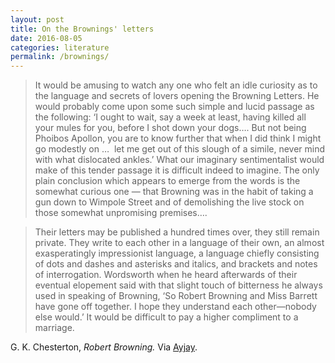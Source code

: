 ```yaml
---
layout: post
title: On the Brownings' letters
date: 2016-08-05
categories: literature
permalink: /brownings/
---
```


> It would be amusing to watch any one who felt an idle curiosity as to the language and secrets of lovers opening the Browning Letters. He would probably come upon some such simple and lucid passage as the following: ‘I ought to wait, say a week at least, having killed all your mules for you, before I shot down your dogs…. But not being Phoibos Apollon, you are to know further that when I did think I might go modestly on …  let me get out of this slough of a simile, never mind with what dislocated ankles.’ What our imaginary sentimentalist would make of this tender passage it is difficult indeed to imagine. The only plain conclusion which appears to emerge from the words is the somewhat curious one — that Browning was in the habit of taking a gun down to Wimpole Street and of demolishing the live stock on those somewhat unpromising premises….

>Their letters may be published a hundred times over, they still remain private. They write to each other in a language of their own, an almost exasperatingly impressionist language, a language chiefly consisting of dots and dashes and asterisks and italics, and brackets and notes of interrogation. Wordsworth when he heard afterwards of their eventual elopement said with that slight touch of bitterness he always used in speaking of Browning, ‘So Robert Browning and Miss Barrett have gone off together. I hope they understand each other—nobody else would.’ It would be difficult to pay a higher compliment to a marriage.

G. K. Chesterton, *Robert Browning.* Via [Ayjay](http://blog.ayjay.org).
